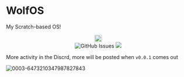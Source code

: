 # WolfOS
My Scratch-based OS!
<p align="center">
  <a href="https://discord.gg/p3aBUMeuE6"><img src="https://discord.com/api/guilds/1182388318772678717/widget.png" height="20"></a>
  <br>
  <img src="https://img.shields.io/github/issues/wolfieboy09/WolfOS" alt="GitHub Issues">
  <img src="https://img.shields.io/github/issues-pr/wolfieboy09/WolfOS">
</p>

More activity in the Discrd, more will be posted when `v0.0.1` comes out




![0003-6473210347987827843](https://github.com/wolfieboy09/WolfOS/assets/105564186/d5b56e97-0c14-46ca-b3cd-787d0653b1a0)

